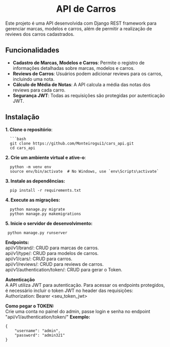 <h1 align="center"> API de Carros </h1>

Este projeto é uma API desenvolvida com Django REST framework para gerenciar marcas, modelos e carros, além de permitir a realização de reviews dos carros cadastrados.

## Funcionalidades

- **Cadastro de Marcas, Modelos e Carros**: Permite o registro de informações detalhadas sobre marcas, modelos e carros.
- **Reviews de Carros**: Usuários podem adicionar reviews para os carros, incluindo uma nota.
- **Cálculo de Média de Notas**: A API calcula a média das notas dos reviews para cada carro.
- **Segurança JWT**: Todas as requisições são protegidas por autenticação JWT.

## Instalação

**1. Clone o repositório**:

      ```bash
      git clone https://github.com/Monteirogui1/cars_api.git
      cd cars_api

**2. Crie um ambiente virtual e ative-o**:</br>

      python -m venv env
      source env/bin/activate  # No Windows, use `env\Scripts\activate`

**3. Instale as dependências:**</br>

      pip install -r requirements.txt

**4. Execute as migrações:**</br>

      python manage.py migrate
      python manage.py makemigrations

**5. Inicie o servidor de desenvolvimento:**</br>

	 python manage.py runserver


**Endpoints:**</br>
      api/v1/brand/: CRUD para marcas de carros.</br>
      api/v1/type/: CRUD para modelos de carros.</br>
      api/v1/cars/: CRUD para carros.</br>
      api/v1/reviews/: CRUD para reviews de carros.</br>
      api/v1/authentication/token/: CRUD para gerar o Token.</br>


**Autenticação**</br>
A API utiliza JWT para autenticação. Para acessar os endpoints protegidos, é necessário incluir o token JWT no header das requisições:</br>
      Authorization: Bearer <seu_token_jwt></br>

**Como pegar o TOKEN:**</br> 
Crie uma conta no painel do admin, passe login e senha no endpoint "api/v1/authentication/token/"
**Exemplo:**
```
{
    "username": "admin",
    "password": "admin321"
}
